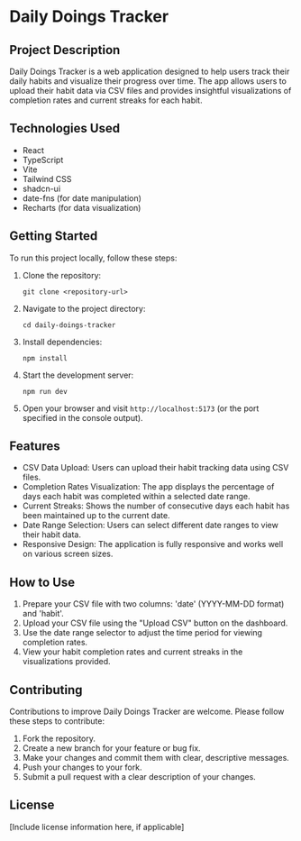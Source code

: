 # Daily Doings Tracker

## Project Description

Daily Doings Tracker is a web application designed to help users track their daily habits and visualize their progress over time. The app allows users to upload their habit data via CSV files and provides insightful visualizations of completion rates and current streaks for each habit.

## Technologies Used

- React
- TypeScript
- Vite
- Tailwind CSS
- shadcn-ui
- date-fns (for date manipulation)
- Recharts (for data visualization)

## Getting Started

To run this project locally, follow these steps:

1. Clone the repository:
   ```
   git clone <repository-url>
   ```

2. Navigate to the project directory:
   ```
   cd daily-doings-tracker
   ```

3. Install dependencies:
   ```
   npm install
   ```

4. Start the development server:
   ```
   npm run dev
   ```

5. Open your browser and visit `http://localhost:5173` (or the port specified in the console output).

## Features

- CSV Data Upload: Users can upload their habit tracking data using CSV files.
- Completion Rates Visualization: The app displays the percentage of days each habit was completed within a selected date range.
- Current Streaks: Shows the number of consecutive days each habit has been maintained up to the current date.
- Date Range Selection: Users can select different date ranges to view their habit data.
- Responsive Design: The application is fully responsive and works well on various screen sizes.

## How to Use

1. Prepare your CSV file with two columns: 'date' (YYYY-MM-DD format) and 'habit'.
2. Upload your CSV file using the "Upload CSV" button on the dashboard.
3. Use the date range selector to adjust the time period for viewing completion rates.
4. View your habit completion rates and current streaks in the visualizations provided.

## Contributing

Contributions to improve Daily Doings Tracker are welcome. Please follow these steps to contribute:

1. Fork the repository.
2. Create a new branch for your feature or bug fix.
3. Make your changes and commit them with clear, descriptive messages.
4. Push your changes to your fork.
5. Submit a pull request with a clear description of your changes.

## License

[Include license information here, if applicable]


